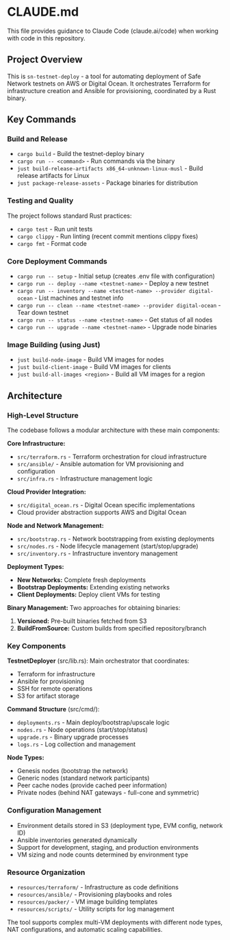 # CLAUDE.md

This file provides guidance to Claude Code (claude.ai/code) when working with code in this repository.

## Project Overview

This is `sn-testnet-deploy` - a tool for automating deployment of Safe Network testnets on AWS or Digital Ocean. It orchestrates Terraform for infrastructure creation and Ansible for provisioning, coordinated by a Rust binary.

## Key Commands

### Build and Release
- `cargo build` - Build the testnet-deploy binary
- `cargo run -- <command>` - Run commands via the binary
- `just build-release-artifacts x86_64-unknown-linux-musl` - Build release artifacts for Linux
- `just package-release-assets` - Package binaries for distribution

### Testing and Quality
The project follows standard Rust practices:
- `cargo test` - Run unit tests
- `cargo clippy` - Run linting (recent commit mentions clippy fixes)
- `cargo fmt` - Format code

### Core Deployment Commands
- `cargo run -- setup` - Initial setup (creates .env file with configuration)
- `cargo run -- deploy --name <testnet-name>` - Deploy a new testnet
- `cargo run -- inventory --name <testnet-name> --provider digital-ocean` - List machines and testnet info
- `cargo run -- clean --name <testnet-name> --provider digital-ocean` - Tear down testnet
- `cargo run -- status --name <testnet-name>` - Get status of all nodes
- `cargo run -- upgrade --name <testnet-name>` - Upgrade node binaries

### Image Building (using Just)
- `just build-node-image` - Build VM images for nodes
- `just build-client-image` - Build VM images for clients
- `just build-all-images <region>` - Build all VM images for a region

## Architecture

### High-Level Structure
The codebase follows a modular architecture with these main components:

**Core Infrastructure:**
- `src/terraform.rs` - Terraform orchestration for cloud infrastructure
- `src/ansible/` - Ansible automation for VM provisioning and configuration
- `src/infra.rs` - Infrastructure management logic

**Cloud Provider Integration:**
- `src/digital_ocean.rs` - Digital Ocean specific implementations
- Cloud provider abstraction supports AWS and Digital Ocean

**Node and Network Management:**
- `src/bootstrap.rs` - Network bootstrapping from existing deployments
- `src/nodes.rs` - Node lifecycle management (start/stop/upgrade)
- `src/inventory.rs` - Infrastructure inventory management

**Deployment Types:**
- **New Networks:** Complete fresh deployments
- **Bootstrap Deployments:** Extending existing networks
- **Client Deployments:** Deploy client VMs for testing

**Binary Management:**
Two approaches for obtaining binaries:
1. **Versioned:** Pre-built binaries fetched from S3
2. **BuildFromSource:** Custom builds from specified repository/branch

### Key Components

**TestnetDeployer** (src/lib.rs): Main orchestrator that coordinates:
- Terraform for infrastructure
- Ansible for provisioning  
- SSH for remote operations
- S3 for artifact storage

**Command Structure** (src/cmd/): 
- `deployments.rs` - Main deploy/bootstrap/upscale logic
- `nodes.rs` - Node operations (start/stop/status)
- `upgrade.rs` - Binary upgrade processes
- `logs.rs` - Log collection and management

**Node Types:**
- Genesis nodes (bootstrap the network)
- Generic nodes (standard network participants)
- Peer cache nodes (provide cached peer information)
- Private nodes (behind NAT gateways - full-cone and symmetric)

### Configuration Management
- Environment details stored in S3 (deployment type, EVM config, network ID)
- Ansible inventories generated dynamically
- Support for development, staging, and production environments
- VM sizing and node counts determined by environment type

### Resource Organization
- `resources/terraform/` - Infrastructure as code definitions
- `resources/ansible/` - Provisioning playbooks and roles
- `resources/packer/` - VM image building templates
- `resources/scripts/` - Utility scripts for log management

The tool supports complex multi-VM deployments with different node types, NAT configurations, and automatic scaling capabilities.